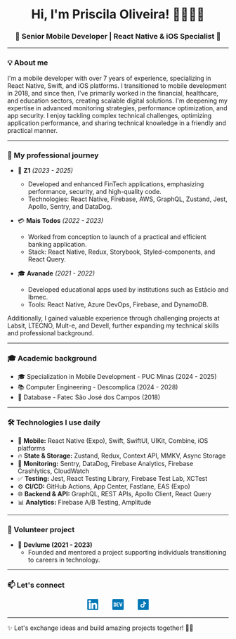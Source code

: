 
<h1 align="center">Hi, I'm Priscila Oliveira! 👩🏻‍💻✨</h1>
<h3 align="center">🚀 Senior Mobile Developer | React Native & iOS Specialist 🚀</h3>

---

### 💡 About me

I'm a mobile developer with over 7 years of experience, specializing in React Native, Swift, and iOS platforms. I transitioned to mobile development in 2018, and since then, I've primarily worked in the financial, healthcare, and education sectors, creating scalable digital solutions. I'm deepening my expertise in advanced monitoring strategies, performance optimization, and app security. I enjoy tackling complex technical challenges, optimizing application performance, and sharing technical knowledge in a friendly and practical manner.

---

### 🌟 My professional journey

- 🚀 **Z1** _(2023 - 2025)_
  - Developed and enhanced FinTech applications, emphasizing performance, security, and high-quality code.
  - Technologies: React Native, Firebase, AWS, GraphQL, Zustand, Jest, Apollo, Sentry, and DataDog.

- 💳 **Mais Todos** _(2022 - 2023)_
  - Worked from conception to launch of a practical and efficient banking application.
  - Stack: React Native, Redux, Storybook, Styled-components, and React Query.

- 🎓 **Avanade** _(2021 - 2022)_
  - Developed educational apps used by institutions such as Estácio and Ibmec.
  - Tools: React Native, Azure DevOps, Firebase, and DynamoDB.

Additionally, I gained valuable experience through challenging projects at Labsit, LTECNO, Mult-e, and Devell, further expanding my technical skills and professional background.

---

### 🎓 Academic background

- 🎓 Specialization in Mobile Development - PUC Minas (2024 - 2025)
- 📚 Computer Engineering - Descomplica (2024 - 2028)
- 💽 Database - Fatec São José dos Campos (2018)

---

### 🛠️ Technologies I use daily

- 📱 **Mobile:** React Native (Expo), Swift, SwiftUI, UIKit, Combine, iOS platforms
- 🔥 **State & Storage:** Zustand, Redux, Context API, MMKV, Async Storage
- 🔎 **Monitoring:** Sentry, DataDog, Firebase Analytics, Firebase Crashlytics, CloudWatch
- ✅ **Testing:** Jest, React Testing Library, Firebase Test Lab, XCTest
- ⚙️ **CI/CD:** GitHub Actions, App Center, Fastlane, EAS (Expo)
- 🌐 **Backend & API:** GraphQL, REST APIs, Apollo Client, React Query
- 📊 **Analytics:** Firebase A/B Testing, Amplitude

---

### 🌱 Volunteer project

- 🤝 **Devlume (2021 - 2023)**
  - Founded and mentored a project supporting individuals transitioning to careers in technology.

---

### 📫 Let's connect

<p align="center">
  <a href="https://www.linkedin.com/in/pripoliveira50/" target="_blank"><img src="https://github.com/pripoliveira50/pripoliveira50/blob/main/.github/assets/linkedin.svg" width="5%" hspace="14" /></a>
  <a href="https://dev.to/pripoliveira50" target="_blank"><img src="https://github.com/pripoliveira50/pripoliveira50/blob/main/.github/assets/dev.svg" width="5%" hspace="14" /></a>
  <a href="https://www.tiktok.com/@pripoliveira50" target="_blank"><img src="https://github.com/pripoliveira50/pripoliveira50/blob/main/.github/assets/tiktok.svg" width="5%" hspace="14" /></a>
</p>

---

✨ Let's exchange ideas and build amazing projects together! 🚀✨

